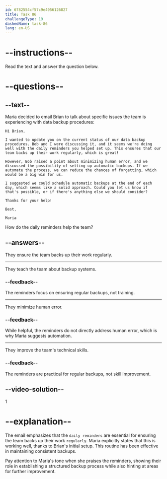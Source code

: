 ```yaml
---
id: 6782554cf57c9e4956126827
title: Task 86
challengeType: 19
dashedName: task-86
lang: en-US
---
```


<!-- READING -->

# --instructions--

Read the text and answer the question below.

# --questions--

## --text--

Maria decided to email Brian to talk about specific issues the team is experiencing with data backup procedures:

`Hi Brian,`

`I wanted to update you on the current status of our data backup procedures. Bob and I were discussing it, and it seems we're doing well with the daily reminders you helped set up. This ensures that our team backs up their work regularly, which is great!`

`However, Bob raised a point about minimizing human error, and we discussed the possibility of setting up automatic backups. If we automate the process, we can reduce the chances of forgetting, which would be a big win for us.`

`I suggested we could schedule automatic backups at the end of each day, which seems like a solid approach. Could you let us know if that's possible, or if there's anything else we should consider?`

`Thanks for your help!`

`Best,`

`Maria`

How do the daily reminders help the team?

## --answers--

They ensure the team backs up their work regularly.

---

They teach the team about backup systems.

### --feedback--

The reminders focus on ensuring regular backups, not training.

---

They minimize human error.

### --feedback--

While helpful, the reminders do not directly address human error, which is why Maria suggests automation.

---

They improve the team's technical skills.

### --feedback--

The reminders are practical for regular backups, not skill improvement.

## --video-solution--

1

# --explanation--

The email emphasizes that the `daily reminders` are essential for ensuring the team backs up their work `regularly`. Maria explicitly states that this is working well, thanks to Brian's initial setup. This routine has been effective in maintaining consistent backups.

Pay attention to Maria's tone when she praises the reminders, showing their role in establishing a structured backup process while also hinting at areas for further improvement.
